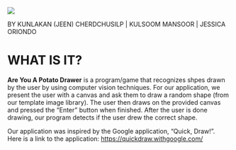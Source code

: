 ![](http://i248.photobucket.com/albums/gg185/shokorakis/GitHub/Are%20You%20A%20Potato%20Drawer/Capture.jpg)

BY KUNLAKAN (JEEN) CHERDCHUSILP | KULSOOM MANSOOR | JESSICA ORIONDO


# WHAT IS IT?

**Are You A Potato Drawer** is a program/game that recognizes shpes drawn by the user by using computer vision techniques. For our application, we present the user with a canvas and ask them to draw a random shape (from our template image library). The user then draws on the provided canvas and pressed the “Enter” button when finished. After the user is done drawing, our program detects if the user drew the correct shape. 

Our application was inspired by the Google application, “Quick, Draw!”. Here is a link to the application: https://quickdraw.withgoogle.com/

